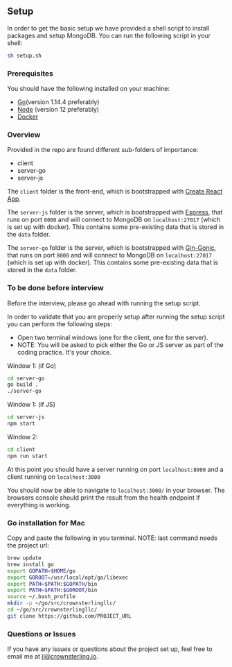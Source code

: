 ## Setup

In order to get the basic setup we have provided a shell script to install packages and setup MongoDB. You can run the following script in your shell:

```sh
sh setup.sh
```

### Prerequisites

You should have the following installed on your machine:

- [Go](https://golang.org)(version 1.14.4 preferably)
- [Node](https://nodejs.org/en/) (version 12 preferably)
- [Docker](https://www.docker.com)

### Overview

Provided in the repo are found different sub-folders of importance:

- client
- server-go
- server-js


The `client` folder is the front-end, which is bootstrapped with [Create React App](https://github.com/facebook/create-react-app).

The `server-js` folder is the server, which is bootstrapped with [Express](https://expressjs.com/), that runs on port `8000` and will connect to MongoDB on `localhost:27017` (which is set up with docker). This contains some pre-existing data that is stored in the `data` folder.

The `server-go` folder is the server, which is bootstrapped with [ Gin-Gonic](https://github.com/gin-gonic/gin), that runs on port `8000` and will connect to MongoDB on `localhost:27017` (which is set up with docker). This contains some pre-existing data that is stored in the `data` folder.


### To be done before interview

Before the interview, please go ahead with running the setup script.

In order to validate that you are properly setup after running the setup script you can perform the following steps:

- Open two terminal windows (one for the client, one for the server).
- NOTE: You will be asked to pick either the Go or JS server as part of the coding practice. It's your choice.

Window 1: (if Go)
```sh
cd server-go
go build .
./server-go
```

Window 1: (if JS)
```sh
cd server-js
npm start
```

Window 2:
```sh
cd client
npm run start
```

At this point you should have a server running on port `localhost:8000` and a client running on `localhost:3000`

You should now be able to navigate to `localhost:3000/` in your browser. The browsers console should print the result from the health endpoint if everything is working.

### Go installation for Mac
Copy and paste the following in you terminal.
NOTE: last command needs the project url: 
 
```sh 
brew update    
brew install go
export GOPATH=$HOME/go   
export GOROOT=/usr/local/opt/go/libexec
export PATH=$PATH:$GOPATH/bin
export PATH=$PATH:$GOROOT/bin
source ~/.bash_profile
mkdir -p ~/go/src/crownsterlingllc/
cd ~/go/src/crownsterlingllc/
git clone https://github.com/PROJECT_URL 
```

### Questions or Issues
If you have any issues or questions about the project set up, feel free to email me at <jl@crownsterling.io>.


